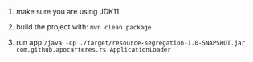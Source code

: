 1. make sure you are using JDK11

2. build the project with: ```mvn clean package```

3. run app ```/java -cp ./target/resource-segregation-1.0-SNAPSHOT.jar com.github.apocarteres.rs.ApplicationLoader```
